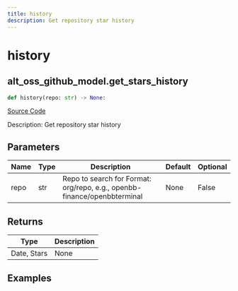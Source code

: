 ```yaml
---
title: history
description: Get repository star history
---
```

# history

## alt_oss_github_model.get_stars_history

```python
def history(repo: str) -> None:
```
[Source Code](https://github.com/OpenBB-finance/OpenBBTerminal/tree/main/openbb_terminal/alternative/oss/github_model.py#L83)

Description: Get repository star history

## Parameters

| Name | Type | Description | Default | Optional |
| ---- | ---- | ----------- | ------- | -------- |
| repo | str | Repo to search for Format: org/repo, e.g., openbb-finance/openbbterminal | None | False |

## Returns

| Type | Description |
| ---- | ----------- |
| Date, Stars | None |

## Examples

